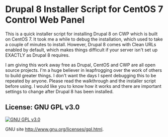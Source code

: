 # Drupal 8 Installer Script for CentOS 7 Control Web Panel

This is a quick installer script for installing Drupal 8 on CWP which is built on CentOS 7.  It took me a while to debug the installation, which used to take a couple of minutes to install.  However, Drupal 8 comes with Clean URLs enabled by default, which makes things difficult if your server isn't set up EXACTLY as Drupal 8 requires.

I am giving this work away free as Drupal, CentOS and CWP are all open source projects.  I'm a huge believer in leapfrogging over the work of others to build greater things.  I don't want the days I spent debugging this to be repeated by anyone.  Please read the walkthrough and the installer script before using.  I would like you to know how it works and there are important settings to change after Drupal 8 has been installed.

## License: GNU GPL v3.0

[![GNU GPL v3.0](http://www.gnu.org/graphics/gplv3-127x51.png)](http://www.gnu.org/licenses/gpl.html)

GNU site <http://www.gnu.org/licenses/gpl.html>.
